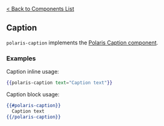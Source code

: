 [< Back to Components List](../README.md#components)

## Caption

`polaris-caption` implements the [Polaris Caption component](https://polaris.shopify.com/components/titles-and-text/caption).

### Examples

Caption inline usage:

```hbs
{{polaris-caption text="Caption text"}}
```

Caption block usage:

```hbs
{{#polaris-caption}}
  Caption text
{{/polaris-caption}}
```
